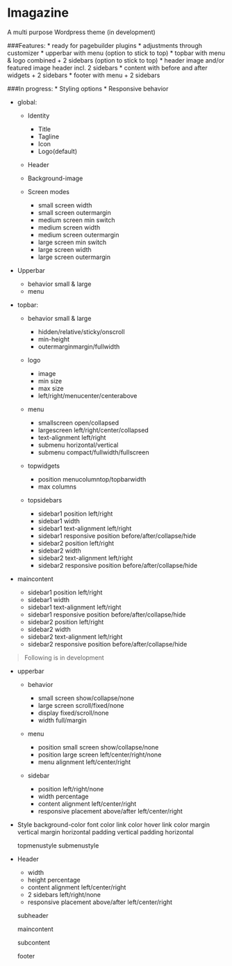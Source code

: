 # Imagazine
A multi purpose Wordpress theme (in development)

  ###Features:
    * ready for pagebuilder plugins
  	* adjustments through customizer
    * upperbar with menu (option to stick to top)
    * topbar with menu & logo combined + 2 sidebars (option to stick to top)
	* header image and/or featured image header incl. 2 sidebars
	* content with before and after widgets + 2 sidebars
	* footer with menu + 2 sidebars
	
  ###In progress:
    * Styling options
	* Responsive behavior
	
* global:

  * Identity
    * Title
    * Tagline
    * Icon
    * Logo(default)

  * Header
  
  * Background-image

  * Screen modes
    * small screen width
    * small screen outermargin 
    * medium screen min switch
    * medium screen width
    * medium screen outermargin 
    * large screen min switch
    * large screen width
    * large screen outermargin
 
* Upperbar
  * behavior small & large
  * menu
 
* topbar:
   
  * behavior small & large
    * hidden/relative/sticky/onscroll
    * min-height
    * outermarginmargin/fullwidth

  * logo
    * image
    * min size
    * max size
    * left/right/menucenter/centerabove

  * menu
    * smallscreen open/collapsed
    * largescreen left/right/center/collapsed
    * text-alignment left/right
    * submenu horizontal/vertical
    * submenu compact/fullwidth/fullscreen
    

  * topwidgets
    * position menucolumntop/topbarwidth
    * max columns
  
  * topsidebars
    * sidebar1 position left/right
    * sidebar1 width
    * sidebar1 text-alignment left/right
    * sidebar1 responsive position 		before/after/collapse/hide
    * sidebar2 position left/right
    * sidebar2 width
    * sidebar2 text-alignment left/right
    * sidebar2 responsive position before/after/collapse/hide



 * maincontent
 
    * sidebar1 position left/right
    * sidebar1 width
    * sidebar1 text-alignment left/right
    * sidebar1 responsive position 		before/after/collapse/hide
    * sidebar2 position left/right
    * sidebar2 width
    * sidebar2 text-alignment left/right
    * sidebar2 responsive position before/after/collapse/hide



> Following is in development
    
 * upperbar
    * behavior 
	  * small screen show/collapse/none
	  * large screen scroll/fixed/none
	  * display fixed/scroll/none
	  * width full/margin
      
  	* menu 
	  * position small screen show/collapse/none
	  * position large screen left/center/right/none
	  * menu alignment left/center/right
	
    * sidebar
	  * position left/right/none
      * width percentage
	  * content alignment left/center/right
	  * responsive placement above/after left/center/right
  
  * Style
    background-color
    font color
    link color
    hover link color
    margin vertical
    margin horizontal
    padding vertical
    padding horizontal


  	topmenustyle
  	submenustyle
  
  * Header
	  * width
      * height percentage
	  * content alignment left/center/right
	  * 2 sidebars left/right/none
	  * responsive placement above/after left/center/right
  
	subheader

	maincontent 

	subcontent

	footer 
